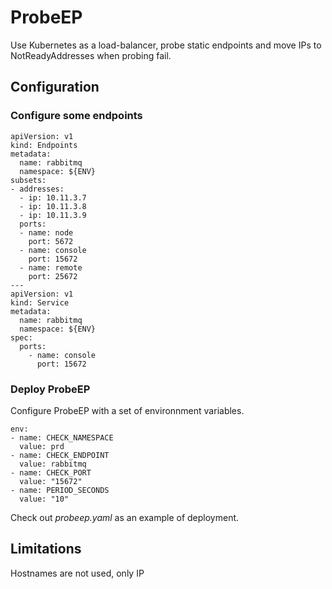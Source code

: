 ProbeEP
===========

Use Kubernetes as a load-balancer, probe static endpoints and move IPs to NotReadyAddresses when probing fail.


## Configuration

### Configure some endpoints

	apiVersion: v1
	kind: Endpoints
	metadata:
	  name: rabbitmq
	  namespace: ${ENV}
	subsets:
	- addresses:
	  - ip: 10.11.3.7
	  - ip: 10.11.3.8
	  - ip: 10.11.3.9
	  ports:
	  - name: node
		port: 5672
	  - name: console
		port: 15672
	  - name: remote
		port: 25672
	---
	apiVersion: v1
	kind: Service
	metadata:
	  name: rabbitmq
	  namespace: ${ENV}
	spec:
	  ports:
		- name: console
		  port: 15672


### Deploy ProbeEP

Configure ProbeEP with a set of environnment variables.

	env:
	- name: CHECK_NAMESPACE
	  value: prd
	- name: CHECK_ENDPOINT
	  value: rabbitmq
	- name: CHECK_PORT
	  value: "15672"
	- name: PERIOD_SECONDS
	  value: "10"

Check out *probeep.yaml* as an example of deployment.


## Limitations
Hostnames are not used, only IP

